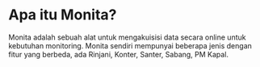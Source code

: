 # Apa itu Monita?

Monita adalah sebuah alat untuk mengakuisisi data secara online untuk kebutuhan monitoring. Monita sendiri mempunyai beberapa jenis dengan fitur yang berbeda, ada Rinjani, Konter, Santer, Sabang, PM Kapal.
